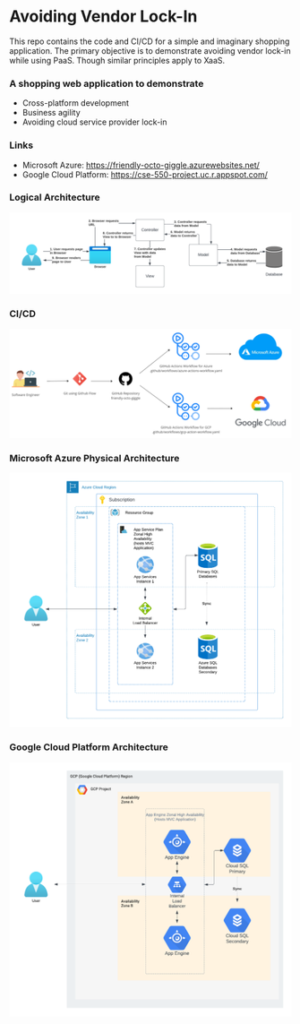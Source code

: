 # Avoiding Vendor Lock-In
This repo contains the code and CI/CD for a simple and imaginary shopping application.  The primary objective is to demonstrate avoiding vendor lock-in while using PaaS.  Though similar principles apply to XaaS.

### A shopping web application to demonstrate
* Cross-platform development
* Business agility
* Avoiding cloud service provider lock-in

### Links
* Microsoft Azure: https://friendly-octo-giggle.azurewebsites.net/
* Google Cloud Platform: https://cse-550-project.uc.r.appspot.com/ 

### Logical Architecture
![Logical Architecture](https://github.com/TripleA-B/friendly-octo-giggle/blob/main/Logical%20Architecture.png)

### CI/CD
![CI/CD](https://github.com/TripleA-B/friendly-octo-giggle/blob/main/CI%20CD.png)

### Microsoft Azure Physical Architecture
![Microsoft Azure Physical Architecture](https://github.com/TripleA-B/friendly-octo-giggle/blob/main/Azure%20Physical%20Architecture.png)

### Google Cloud Platform Architecture
![Google Cloud Platform Architecture](https://github.com/TripleA-B/friendly-octo-giggle/blob/main/GCP%20Physical%20Architecture.png)
